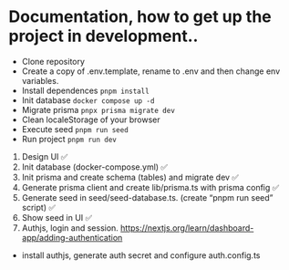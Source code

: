 # Documentation, how to get up the project in development..

* Clone repository
* Create a copy of .env.template, rename to .env and then change env variables.
* Install dependences  ```pnpm install```
* Init database ```docker compose up -d```
* Migrate prisma ```pnpx prisma migrate dev```
* Clean localeStorage of your browser
* Execute seed ```pnpm run seed```
* Run project ```pnpm run dev```

1. Design UI ✅
2. Init database (docker-compose.yml) ✅
3. Init prisma and create schema (tables) and migrate dev ✅
4. Generate prisma client and create lib/prisma.ts with prisma config ✅
5. Generate seed in seed/seed-database.ts. (create “pnpm run seed” script) ✅
6. Show seed in UI ✅
7. Authjs, login and session. https://nextjs.org/learn/dashboard-app/adding-authentication
- install authjs, generate auth secret and configure auth.config.ts

